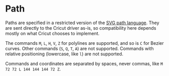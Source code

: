 # Path

Paths are specified in a restricted version of the [SVG path language](https://developer.mozilla.org/en-US/docs/Web/SVG/Tutorial/Paths). They are sent directly to the Cricut driver as-is, so compatibility here depends mostly on what Cricut chooses to implement.

The commands `M`, `L`, `H`, `V`, `Z` for polylines are supported, and so is `C` for Bezier curves. Other commands (`S`, `Q`, `T`, `A`) are not supported. Commands with relative positioning (lowercase, like `l`) are not supported.

Commands and coordinates are separated by spaces, never commas, like `M 72 72 L 144 144 144 72 Z`. 

